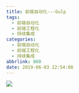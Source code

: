 ```yaml
---
title: 前端自动化---Gulp
tags:
  - 前端自动化
  - 前端工程化
  - 持续集成
categories:
  - 前端自动化
  - 前端工程化
  - 持续集成
abbrlink: 860
date: 2019-06-03 22:54:08
---
```

![](https://timgsa.baidu.com/timg?image&quality=80&size=b9999_10000&sec=1559584145493&di=ca8626115af6e687b52ef7ca19ab2564&imgtype=0&src=http%3A%2F%2Fimages.cnblogs.com%2Fcnblogs_com%2Fcnblogsfans%2F697808%2Fo_gulp.png)